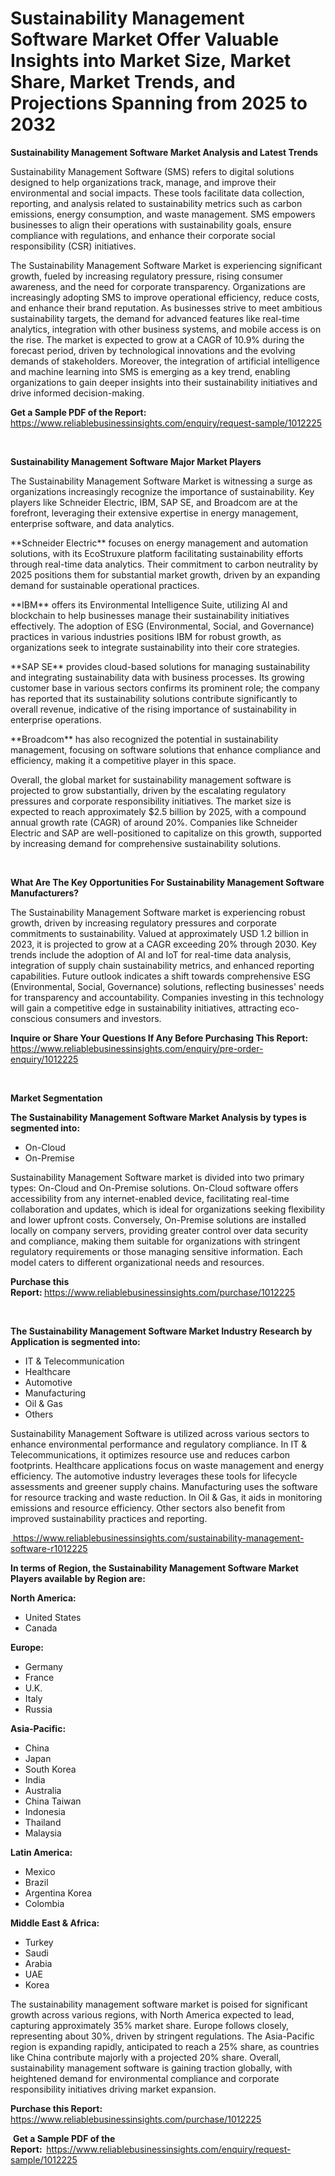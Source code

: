 <p><h1>Sustainability Management Software Market Offer Valuable Insights into Market Size, Market Share, Market Trends, and Projections Spanning from 2025 to 2032</h1></p><p><strong>Sustainability Management Software Market Analysis and Latest Trends</strong></p>
<p><p>Sustainability Management Software (SMS) refers to digital solutions designed to help organizations track, manage, and improve their environmental and social impacts. These tools facilitate data collection, reporting, and analysis related to sustainability metrics such as carbon emissions, energy consumption, and waste management. SMS empowers businesses to align their operations with sustainability goals, ensure compliance with regulations, and enhance their corporate social responsibility (CSR) initiatives.</p><p>The Sustainability Management Software Market is experiencing significant growth, fueled by increasing regulatory pressure, rising consumer awareness, and the need for corporate transparency. Organizations are increasingly adopting SMS to improve operational efficiency, reduce costs, and enhance their brand reputation. As businesses strive to meet ambitious sustainability targets, the demand for advanced features like real-time analytics, integration with other business systems, and mobile access is on the rise. The market is expected to grow at a CAGR of 10.9% during the forecast period, driven by technological innovations and the evolving demands of stakeholders. Moreover, the integration of artificial intelligence and machine learning into SMS is emerging as a key trend, enabling organizations to gain deeper insights into their sustainability initiatives and drive informed decision-making.</p></p>
<p><strong>Get a Sample PDF of the Report:&nbsp;</strong> <a href="https://www.reliablebusinessinsights.com/enquiry/request-sample/1012225?utm_campaign=2778&utm_medium=2&utm_source=Github&utm_content=ia&utm_term=16042025&utm_id=sustainability-management-software">https://www.reliablebusinessinsights.com/enquiry/request-sample/1012225</a></p>
<p>&nbsp;</p>
<p><strong>Sustainability Management Software Major Market Players</strong></p>
<p><p>The Sustainability Management Software Market is witnessing a surge as organizations increasingly recognize the importance of sustainability. Key players like Schneider Electric, IBM, SAP SE, and Broadcom are at the forefront, leveraging their extensive expertise in energy management, enterprise software, and data analytics.</p><p>**Schneider Electric** focuses on energy management and automation solutions, with its EcoStruxure platform facilitating sustainability efforts through real-time data analytics. Their commitment to carbon neutrality by 2025 positions them for substantial market growth, driven by an expanding demand for sustainable operational practices.</p><p>**IBM** offers its Environmental Intelligence Suite, utilizing AI and blockchain to help businesses manage their sustainability initiatives effectively. The adoption of ESG (Environmental, Social, and Governance) practices in various industries positions IBM for robust growth, as organizations seek to integrate sustainability into their core strategies.</p><p>**SAP SE** provides cloud-based solutions for managing sustainability and integrating sustainability data with business processes. Its growing customer base in various sectors confirms its prominent role; the company has reported that its sustainability solutions contribute significantly to overall revenue, indicative of the rising importance of sustainability in enterprise operations.</p><p>**Broadcom** has also recognized the potential in sustainability management, focusing on software solutions that enhance compliance and efficiency, making it a competitive player in this space.</p><p>Overall, the global market for sustainability management software is projected to grow substantially, driven by the escalating regulatory pressures and corporate responsibility initiatives. The market size is expected to reach approximately $2.5 billion by 2025, with a compound annual growth rate (CAGR) of around 20%. Companies like Schneider Electric and SAP are well-positioned to capitalize on this growth, supported by increasing demand for comprehensive sustainability solutions.</p></p>
<p>&nbsp;</p>
<p><strong>What Are The Key Opportunities For Sustainability Management Software Manufacturers?</strong></p>
<p><p>The Sustainability Management Software market is experiencing robust growth, driven by increasing regulatory pressures and corporate commitments to sustainability. Valued at approximately USD 1.2 billion in 2023, it is projected to grow at a CAGR exceeding 20% through 2030. Key trends include the adoption of AI and IoT for real-time data analysis, integration of supply chain sustainability metrics, and enhanced reporting capabilities. Future outlook indicates a shift towards comprehensive ESG (Environmental, Social, Governance) solutions, reflecting businesses' needs for transparency and accountability. Companies investing in this technology will gain a competitive edge in sustainability initiatives, attracting eco-conscious consumers and investors.</p></p>
<p><strong>Inquire or Share Your Questions If Any Before Purchasing This Report:</strong> <a href="https://www.reliablebusinessinsights.com/enquiry/pre-order-enquiry/1012225?utm_campaign=2778&utm_medium=2&utm_source=Github&utm_content=ia&utm_term=16042025&utm_id=sustainability-management-software">https://www.reliablebusinessinsights.com/enquiry/pre-order-enquiry/1012225</a></p>
<p>&nbsp;</p>
<p><strong>Market Segmentation</strong></p>
<p><strong>The Sustainability Management Software Market Analysis by types is segmented into:</strong></p>
<p><ul><li>On-Cloud</li><li>On-Premise</li></ul></p>
<p><p>Sustainability Management Software market is divided into two primary types: On-Cloud and On-Premise solutions. On-Cloud software offers accessibility from any internet-enabled device, facilitating real-time collaboration and updates, which is ideal for organizations seeking flexibility and lower upfront costs. Conversely, On-Premise solutions are installed locally on company servers, providing greater control over data security and compliance, making them suitable for organizations with stringent regulatory requirements or those managing sensitive information. Each model caters to different organizational needs and resources.</p></p>
<p><strong>Purchase this Report:&nbsp;</strong><a href="https://www.reliablebusinessinsights.com/purchase/1012225?utm_campaign=2778&utm_medium=2&utm_source=Github&utm_content=ia&utm_term=16042025&utm_id=sustainability-management-software">https://www.reliablebusinessinsights.com/purchase/1012225</a></p>
<p>&nbsp;</p>
<p><strong>The Sustainability Management Software Market Industry Research by Application is segmented into:</strong></p>
<p><ul><li>IT & Telecommunication</li><li>Healthcare</li><li>Automotive</li><li>Manufacturing</li><li>Oil & Gas</li><li>Others</li></ul></p>
<p><p>Sustainability Management Software is utilized across various sectors to enhance environmental performance and regulatory compliance. In IT & Telecommunications, it optimizes resource use and reduces carbon footprints. Healthcare applications focus on waste management and energy efficiency. The automotive industry leverages these tools for lifecycle assessments and greener supply chains. Manufacturing uses the software for resource tracking and waste reduction. In Oil & Gas, it aids in monitoring emissions and resource efficiency. Other sectors also benefit from improved sustainability practices and reporting.</p></p>
<p><a href="https://www.reliablebusinessinsights.com/sustainability-management-software-r1012225?utm_campaign=2778&utm_medium=2&utm_source=Github&utm_content=ia&utm_term=16042025&utm_id=sustainability-management-software">&nbsp;https://www.reliablebusinessinsights.com/sustainability-management-software-r1012225</a></p>
<p><strong>In terms of Region, the Sustainability Management Software Market Players available by Region are:</strong></p>
<p>
    <p> <strong> North America: </strong>
        <ul>
            <li>United States</li>
            <li>Canada</li>
        </ul>
        </p> 
    <p> <strong> Europe: </strong>
        <ul>
            <li>Germany</li>
            <li>France</li>
            <li>U.K.</li>
            <li>Italy</li>
            <li>Russia</li>
        </ul>
        </p> 
    <p> <strong> Asia-Pacific: </strong>
        <ul>
            <li>China</li>
            <li>Japan</li>
            <li>South Korea</li>
            <li>India</li>
            <li>Australia</li>
            <li>China Taiwan</li>
            <li>Indonesia</li>
            <li>Thailand</li>
            <li>Malaysia</li>
        </ul>
        </p> 
    <p> <strong> Latin America: </strong>
        <ul>
            <li>Mexico</li>
            <li>Brazil</li>
            <li>Argentina Korea</li>
            <li>Colombia</li>
        </ul>
        </p> 
    <p> <strong> Middle East & Africa: </strong>
        <ul>
            <li>Turkey</li>
            <li>Saudi</li>
            <li>Arabia</li>
            <li>UAE</li>
            <li>Korea</li>
        </ul>
    </p>
    </p>
<p><p>The sustainability management software market is poised for significant growth across various regions, with North America expected to lead, capturing approximately 35% market share. Europe follows closely, representing about 30%, driven by stringent regulations. The Asia-Pacific region is expanding rapidly, anticipated to reach a 25% share, as countries like China contribute majorly with a projected 20% share. Overall, sustainability management software is gaining traction globally, with heightened demand for environmental compliance and corporate responsibility initiatives driving market expansion.</p></p>
<p><strong>Purchase this Report: </strong><a href="https://www.reliablebusinessinsights.com/purchase/1012225?utm_campaign=2778&utm_medium=2&utm_source=Github&utm_content=ia&utm_term=16042025&utm_id=sustainability-management-software">https://www.reliablebusinessinsights.com/purchase/1012225</a></p>
<p>&nbsp;<strong>Get a Sample PDF of the Report:&nbsp;&nbsp;</strong><a href="https://www.reliablebusinessinsights.com/enquiry/request-sample/1012225?utm_campaign=2778&utm_medium=2&utm_source=Github&utm_content=ia&utm_term=16042025&utm_id=sustainability-management-software">https://www.reliablebusinessinsights.com/enquiry/request-sample/1012225</a></p>
<p><strong></strong></p>
<p><p></p><p></p><p></p></p>